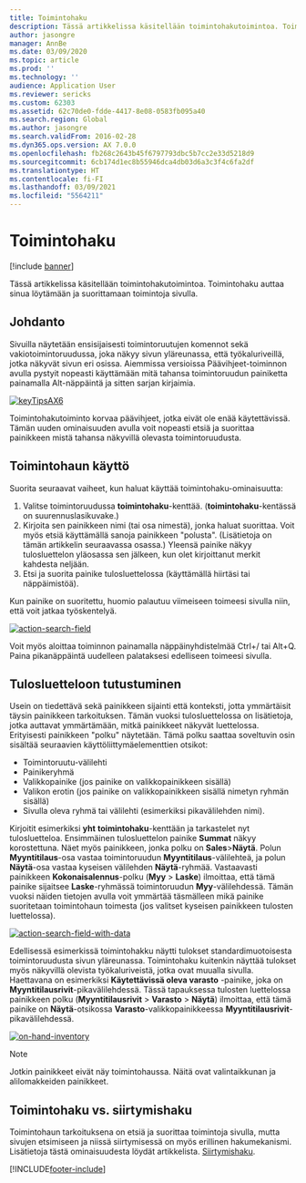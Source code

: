 ```yaml
---
title: Toimintohaku
description: Tässä artikkelissa käsitellään toimintohakutoimintoa. Toimintohaku auttaa sinua löytämään ja suorittamaan toimintoja sivulla.
author: jasongre
manager: AnnBe
ms.date: 03/09/2020
ms.topic: article
ms.prod: ''
ms.technology: ''
audience: Application User
ms.reviewer: sericks
ms.custom: 62303
ms.assetid: 62c70de0-fdde-4417-8e08-0583fb095a40
ms.search.region: Global
ms.author: jasongre
ms.search.validFrom: 2016-02-28
ms.dyn365.ops.version: AX 7.0.0
ms.openlocfilehash: fb268c2643b45f6797793dbc5b7cc2e33d5218d9
ms.sourcegitcommit: 6cb174d1ec8b55946dca4db03d6a3c3f4c6fa2df
ms.translationtype: HT
ms.contentlocale: fi-FI
ms.lasthandoff: 03/09/2021
ms.locfileid: "5564211"
---
```

# <a name="action-search"></a>Toimintohaku

[!include [banner](../includes/banner.md)]

Tässä artikkelissa käsitellään toimintohakutoimintoa. Toimintohaku auttaa sinua löytämään ja suorittamaan toimintoja sivulla.

## <a name="introduction"></a>Johdanto

Sivuilla näytetään ensisijaisesti toimintoruutujen komennot sekä vakiotoimintoruudussa, joka näkyy sivun yläreunassa, että työkaluriveillä, jotka näkyvät sivun eri osissa. Aiemmissa versioissa Päävihjeet-toiminnon avulla pystyit nopeasti käyttämään mitä tahansa toimintoruudun painiketta painamalla Alt-näppäintä ja sitten sarjan kirjaimia.

[![keyTipsAX6](./media/keytipsax6.png)](./media/keytipsax6.png)

Toimintohakutoiminto korvaa päävihjeet, jotka eivät ole enää käytettävissä. Tämän uuden ominaisuuden avulla voit nopeasti etsiä ja suorittaa painikkeen mistä tahansa näkyvillä olevasta toimintoruudusta.

## <a name="using-action-search"></a>Toimintohaun käyttö

Suorita seuraavat vaiheet, kun haluat käyttää toimintohaku-ominaisuutta:

1. Valitse toimintoruudussa **toimintohaku**-kenttää. (**toimintohaku**-kentässä on suurennuslasikuvake.)
2. Kirjoita sen painikkeen nimi (tai osa nimestä), jonka haluat suorittaa. Voit myös etsiä käyttämällä sanoja painikkeen "polusta". (Lisätietoja on tämän artikkelin seuraavassa osassa.) Yleensä painike näkyy tulosluettelon yläosassa sen jälkeen, kun olet kirjoittanut merkit kahdesta neljään.
3. Etsi ja suorita painike tulosluettelossa (käyttämällä hiirtäsi tai näppäimistöä).

Kun painike on suoritettu, huomio palautuu viimeiseen toimeesi sivulla niin, että voit jatkaa työskentelyä.

[![action-search-field](./media/action-search-field.png)](./media/action-search-field.png)

Voit myös aloittaa toiminnon painamalla näppäinyhdistelmää Ctrl+/ tai Alt+Q. Paina pikanäppäintä uudelleen palataksesi edelliseen toimeesi sivulla.

## <a name="understanding-the-results-list"></a>Tulosluetteloon tutustuminen

Usein on tiedettävä sekä painikkeen sijainti että konteksti, jotta ymmärtäisit täysin painikkeen tarkoituksen. Tämän vuoksi tulosluettelossa on lisätietoja, jotka auttavat ymmärtämään, mitkä painikkeet näkyvät luettelossa. Erityisesti painikkeen "polku" näytetään. Tämä polku saattaa soveltuvin osin sisältää seuraavien käyttöliittymäelementtien otsikot:

- Toimintoruutu-välilehti
- Painikeryhmä
- Valikkopainike (jos painike on valikkopainikkeen sisällä)
- Valikon erotin (jos painike on valikkopainikkeen sisällä nimetyn ryhmän sisällä)
- Sivulla oleva ryhmä tai välilehti (esimerkiksi pikavälilehden nimi).

Kirjoitit esimerkiksi **yht** **toimintohaku**-kenttään ja tarkastelet nyt tulosluetteloa. Ensimmäinen tulosluettelon painike **Summat** näkyy korostettuna. Näet myös painikkeen, jonka polku on **Sales**&gt;**Näytä**. Polun **Myyntitilaus**-osa vastaa toimintoruudun **Myyntitilaus**-välilehteä, ja polun **Näytä**-osa vastaa kyseisen välilehden **Näytä**-ryhmää. Vastaavasti painikkeen **Kokonaisalennus**-polku (**Myy** &gt; **Laske**) ilmoittaa, että tämä painike sijaitsee **Laske**-ryhmässä toimintoruudun **Myy**-välilehdessä. Tämän vuoksi näiden tietojen avulla voit ymmärtää täsmälleen mikä painike suoritetaan toimintohaun toimesta (jos valitset kyseisen painikkeen tulosten luettelossa).

[![action-search-field-with-data](./media/action-search-field-with-data.png)](./media/action-search-field-with-data.png)

Edellisessä esimerkissä toimintohakku näytti tulokset standardimuotoisesta toimintoruudusta sivun yläreunassa. Toimintohaku kuitenkin näyttää tulokset myös näkyvillä olevista työkaluriveistä, jotka ovat muualla sivulla. Haettavana on esimerkiksi **Käytettävissä oleva varasto** -painike, joka on **Myyntitilausrivit**-pikavälilehdessä. Tässä tapauksessa tulosten luettelossa painikkeen polku (**Myyntitilausrivit** &gt; **Varasto** &gt; **Näytä**) ilmoittaa, että tämä painike on **Näytä**-otsikossa **Varasto**-valikkopainikkeessa **Myyntitilausrivit**-pikavälilehdessä.

[![on-hand-inventory](./media/on-hand-inventory.png)](./media/on-hand-inventory.png)

> [!NOTE]
> Jotkin painikkeet eivät näy toimintohaussa. Näitä ovat valintaikkunan ja alilomakkeiden painikkeet. 

## <a name="action-search-vs-navigation-search"></a>Toimintohaku vs. siirtymishaku

Toimintohaun tarkoituksena on etsiä ja suorittaa toimintoja sivulla, mutta sivujen etsimiseen ja niissä siirtymisessä on myös erillinen hakumekanismi. Lisätietoja tästä ominaisuudesta löydät artikkelista. [Siirtymishaku](navigation-search.md).


[!INCLUDE[footer-include](../../../includes/footer-banner.md)]
